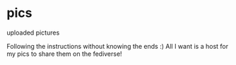 # pics
uploaded pictures

Following the instructions without knowing the ends :)
All I want is a host for my pics to share them on the fediverse!
